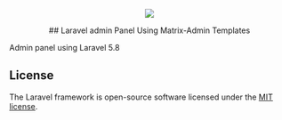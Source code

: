 <p align="center"><img src="https://laravel.com/assets/img/components/logo-laravel.svg"></p>

<p align="center">
## Laravel admin Panel Using Matrix-Admin Templates
</p>



Admin panel using Laravel 5.8
## License

The Laravel framework is open-source software licensed under the [MIT license](https://opensource.org/licenses/MIT).
